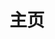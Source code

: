 ---
home: true
title: 主页
icon: home
heroImage: https://cdn.iycx.top/higurashi/logo.png
heroText: false
tagline: 　
action:
  - text: 汉化补丁列表 →
    link: /patch/list/
    type: primary

  - text: 使用指南 🔖
    link: /guide/
---